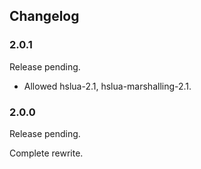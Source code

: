 ## Changelog

### 2.0.1

Release pending.

- Allowed hslua-2.1, hslua-marshalling-2.1.

### 2.0.0

Release pending.

Complete rewrite.

